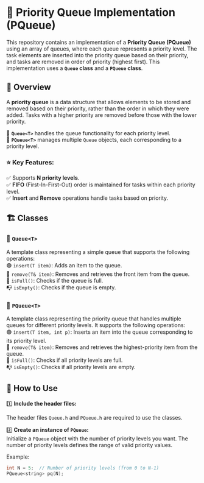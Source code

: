 # 🚀 Priority Queue Implementation (PQueue)  

This repository contains an implementation of a **Priority Queue (PQueue)** using an array of queues, where each queue represents a priority level. The task elements are inserted into the priority queue based on their priority, and tasks are removed in order of priority (highest first). This implementation uses a **`Queue` class** and a **`PQueue` class**.  

## 📌 Overview  

A **priority queue** is a data structure that allows elements to be stored and removed based on their priority, rather than the order in which they were added. Tasks with a higher priority are removed before those with the lower priority.  

🔹 **`Queue<T>`** handles the queue functionality for each priority level.  
🔹 **`PQueue<T>`** manages multiple `Queue` objects, each corresponding to a priority level.  

### ⭐ Key Features:  
✅ Supports **N priority levels**.  
✅ **FIFO** (First-In-First-Out) order is maintained for tasks within each priority level.  
✅ **Insert** and **Remove** operations handle tasks based on priority.  

## 🏗️ Classes  

### 📌 `Queue<T>`  
A template class representing a simple queue that supports the following operations:  
🟢 `insert(T item)`: Adds an item to the queue.  
🔴 `remove(T& item)`: Removes and retrieves the front item from the queue.  
📏 `isFull()`: Checks if the queue is full.  
📭 `isEmpty()`: Checks if the queue is empty.  

### 📌 `PQueue<T>`  
A template class representing the priority queue that handles multiple queues for different priority levels. It supports the following operations:  
🟢 `insert(T item, int p)`: Inserts an item into the queue corresponding to its priority level.  
🔴 `remove(T& item)`: Removes and retrieves the highest-priority item from the queue.  
📏 `isFull()`: Checks if all priority levels are full.  
📭 `isEmpty()`: Checks if all priority levels are empty.  

## 🔧 How to Use  

1️⃣ **Include the header files:**  

   The header files `Queue.h` and `PQueue.h` are required to use the classes.  

2️⃣ **Create an instance of `PQueue`:**  
   Initialize a `PQueue` object with the number of priority levels you want. The number of priority levels defines the range of valid priority values.  

   Example:  
   ```cpp
   int N = 5;  // Number of priority levels (from 0 to N-1)
   PQueue<string> pq(N);
